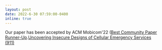 ```yaml
---
layout: post
date: 2022-6-30 07:59:00-0400
inline: true
---
```


Our paper has been accepted by ACM Mobicom'22 ([Best Community Paper Runner-Up](https://drive.google.com/file/d/183nl5MyGhquTlloFr0VPqPQFrxN7D6X2/view?usp=share_link).[Uncovering Insecure Designs of Cellular Emergency Services (911)](https://dl.acm.org/doi/pdf/10.1145/3495243.3560534)
